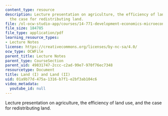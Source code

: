 ```yaml
---
content_type: resource
description: Lecture presentation on agriculture, the efficiency of land use, and
  the case for redistributing land.
file: /ol-ocw-studio-app/courses/14-771-development-economics-microeconomic-issues-and-policy-models-fall-2008/01a9b77d475a1316b7f1e2bf3ab104c6_lec1920.pdf
file_size: 184785
file_type: application/pdf
learning_resource_types:
- Lecture Notes
license: https://creativecommons.org/licenses/by-nc-sa/4.0/
ocw_type: OCWFile
parent_title: Lecture Notes
parent_type: CourseSection
parent_uid: 49831747-2ccc-c2ad-99e7-970f76ec7348
resourcetype: Document
title: Land (I) and Land (II)
uid: 01a9b77d-475a-1316-b7f1-e2bf3ab104c6
video_metadata:
  youtube_id: null
---
```

Lecture presentation on agriculture, the efficiency of land use, and the case for redistributing land.